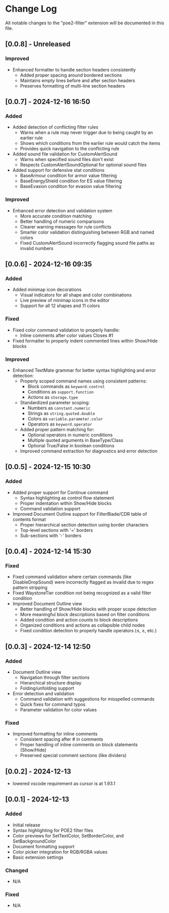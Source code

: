 # Change Log

All notable changes to the "poe2-filter" extension will be documented in this file.

## [0.0.8] - Unreleased

### Improved

- Enhanced formatter to handle section headers consistently
  - Added proper spacing around bordered sections
  - Maintains empty lines before and after section headers
  - Preserves formatting of multi-line section headers

## [0.0.7] - 2024-12-16 16:50

### Added

- Added detection of conflicting filter rules
  - Warns when a rule may never trigger due to being caught by an earlier rule
  - Shows which conditions from the earlier rule would catch the items
  - Provides quick navigation to the conflicting rule
- Added sound file validation for CustomAlertSound
  - Warns when specified sound files don't exist
  - Respects CustomAlertSoundOptional for optional sound files
- Added support for defensive stat conditions
  - BaseArmour condition for armor value filtering
  - BaseEnergyShield condition for ES value filtering
  - BaseEvasion condition for evasion value filtering

### Improved

- Enhanced error detection and validation system
  - More accurate condition matching
  - Better handling of numeric comparisons
  - Clearer warning messages for rule conflicts
  - Smarter color validation distinguishing between RGB and named colors
  - Fixed CustomAlertSound incorrectly flagging sound file paths as invalid numbers

## [0.0.6] - 2024-12-16 09:35

### Added

- Added minimap icon decorations
  - Visual indicators for all shape and color combinations
  - Live preview of minimap icons in the editor
  - Support for all 12 shapes and 11 colors

### Fixed

- Fixed color command validation to properly handle:
  - Inline comments after color values Closes #1
- Fixed formatter to properly indent commented lines within Show/Hide blocks

### Improved

- Enhanced TextMate grammar for better syntax highlighting and error detection:
  - Properly scoped command names using consistent patterns:
    - Block commands as `keyword.control`
    - Conditions as `support.function`
    - Actions as `storage.type`
  - Standardized parameter scoping:
    - Numbers as `constant.numeric`
    - Strings as `string.quoted.double`
    - Colors as `variable.parameter.color`
    - Operators as `keyword.operator`
  - Added proper pattern matching for:
    - Optional operators in numeric conditions
    - Multiple quoted arguments in BaseType/Class
    - Optional True/False in boolean conditions
  - Improved command extraction for diagnostics and error detection

## [0.0.5] - 2024-12-15 10:30

### Added

- Added proper support for Continue command
  - Syntax highlighting as control flow statement
  - Proper indentation within Show/Hide blocks
  - Command validation support
- Improved Document Outline support for FilterBlade/CDR table of contents format
  - Proper hierarchical section detection using border characters
  - Top-level sections with '=' borders
  - Sub-sections with '-' borders

## [0.0.4] - 2024-12-14 15:30

### Fixed

- Fixed command validation where certain commands (like DisableDropSound) were incorrectly flagged as invalid due to regex pattern stripping
- Fixed WaystoneTier condition not being recognized as a valid filter condition
- Improved Document Outline view
  - Better handling of Show/Hide blocks with proper scope detection
  - More meaningful block descriptions based on filter conditions
  - Added condition and action counts to block descriptions
  - Organized conditions and actions as collapsible child nodes
  - Fixed condition detection to properly handle operators (≤, ≥, etc.)

## [0.0.3] - 2024-12-14 12:50

### Added

- Document Outline view
  - Navigation through filter sections
  - Hierarchical structure display
  - Folding/unfolding support
- Error detection and validation
  - Command validation with suggestions for misspelled commands
  - Quick fixes for command typos
  - Parameter validation for color values

### Fixed

- Improved formatting for inline comments
  - Consistent spacing after # in comments
  - Proper handling of inline comments on block statements (Show/Hide)
  - Preserved special comment sections (like dividers)

## [0.0.2] - 2024-12-13

- lowered vscode requirement as cursor is at 1.93.1

## [0.0.1] - 2024-12-13

### Added

- Initial release
- Syntax highlighting for POE2 filter files
- Color previews for SetTextColor, SetBorderColor, and SetBackgroundColor
- Document formatting support
- Color picker integration for RGB/RGBA values
- Basic extension settings

### Changed

- N/A

### Fixed

- N/A
